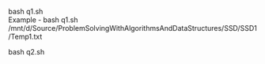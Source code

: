 bash q1.sh <File Name>
</br>
Example - bash q1.sh /mnt/d/Source/ProblemSolvingWithAlgorithmsAndDataStructures/SSD/SSD1/Temp1.txt

bash q2.sh 
